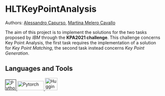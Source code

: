 # HLTKeyPointAnalysis

Authors: <a href="https://github.com/Jek9884">Alessandro Capurso</a>, <a href="https://github.com/mmc185">Martina Melero Cavallo</a>

The aim of this project is to implement the solutions for the two tasks proposed by <i>IBM</i> through the <b>KPA2021 challenge</b>. This challenge concerns
Key Point Analysis, the first task requires the implementation of a solution for <i>Key Point Matching</i>, the second task instead concerns <i>Key Point Generation</i>. 


## Languages and Tools
<p align="left"> <a href="" target="_blank" rel="noreferrer"> <img src="https://upload.wikimedia.org/wikipedia/commons/thumb/c/c3/Python-logo-notext.svg/172px-Python-logo-notext.svg.png?20220821155029" alt="Python" width="35" height="35"/> </a> <a href="https://pytorch.org/" target="_blank" rel="noreferrer"> <img src="https://upload.wikimedia.org/wikipedia/commons/9/96/Pytorch_logo.png?20211003060202" alt="Pytorch" width="85" height="30"/> </a> <a href="https://huggingface.co/" target="_blank" rel="noreferrer"> <img src="https://huggingface.co/datasets/huggingface/brand-assets/resolve/main/hf-logo.png" alt="Huggingface" width="40" height="40"/> </a></p>



